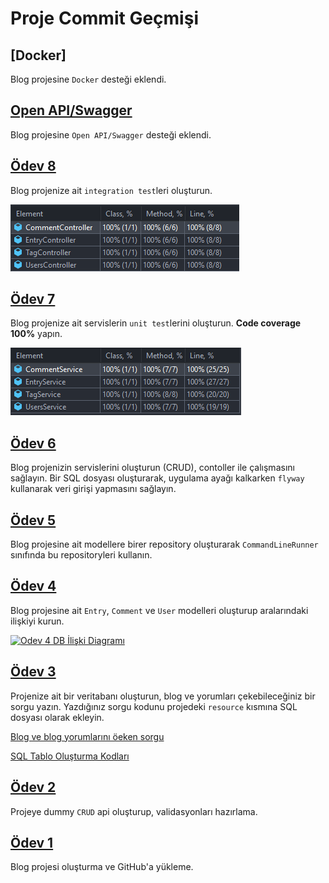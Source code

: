 # Proje Commit Geçmişi

## [Docker]

Blog projesine `Docker` desteği eklendi.

## [Open API/Swagger](https://github.com/Folksdev-camp/folksdev-aoserdardemirkol/commit/c72ff559c481bd27ba92ca1dad9122f83517e138)

Blog projesine `Open API/Swagger` desteği eklendi.

## [Ödev 8](https://github.com/Folksdev-camp/folksdev-aoserdardemirkol/commit/e3a4be4f42e6f2299fce5523be05c543b4d029a6)

Blog projenize ait `integration test`leri oluşturun.

[![](./img/Integration%20Test.png "FolksDev & Kod Gemisi")](https://github.com/aoserdardemirkol/)

## [Ödev 7](https://github.com/Folksdev-camp/folksdev-aoserdardemirkol/commit/653da1ce2c0a44c16497579a86838ba7fdebeed8)

Blog projenize ait servislerin `unit test`lerini oluşturun. **Code coverage 100%** yapın.

[![](./img/JUnit%20Test.png "FolksDev & Kod Gemisi")](https://github.com/aoserdardemirkol/)

## [Ödev 6](https://github.com/Folksdev-camp/folksdev-aoserdardemirkol/commit/5e28fd9c04b26a9ad1f426627156d173fa4694fb)

Blog projenizin servislerini oluşturun (CRUD), contoller ile çalışmasını sağlayın. Bir SQL dosyası oluşturarak, uygulama
ayağı kalkarken `flyway` kullanarak veri girişi yapmasını sağlayın.

## [Ödev 5](https://github.com/Folksdev-camp/folksdev-aoserdardemirkol/commit/5e2569654cc36a518e7e12748665a4f75f7c1743)

Blog projesine ait modellere birer repository oluşturarak `CommandLineRunner` sınıfında bu repositoryleri kullanın.

## [Ödev 4](https://github.com/Folksdev-camp/folksdev-aoserdardemirkol/commit/c2238f3219a9e3b2824006ad7534268072f65652)

Blog projesine ait `Entry`, `Comment` ve `User` modelleri oluşturup aralarındaki ilişkiyi kurun.

[![](./img/odev-4.png "Odev 4 DB İlişki Diagramı")](https://github.com/ugurcandede/)

## [Ödev 3](https://github.com/Folksdev-camp/folksdev-aoserdardemirkol/commit/7ab529f3ef4fe0c3b5c27c857994ca9d6d0f9d27)

Projenize ait bir veritabanı oluşturun, blog ve yorumları çekebileceğiniz bir sorgu yazın. Yazdığınız sorgu kodunu
projedeki `resource` kısmına SQL dosyası olarak ekleyin.

[Blog ve blog yorumlarını öeken sorgu](https://github.com/Folksdev-camp/folksdev-aoserdardemirkol/blob/main/src/main/resources/odev3_dbDump.sql)

[SQL Tablo Oluşturma Kodları](https://github.com/Folksdev-camp/folksdev-aoserdardemirkol/blob/main/src/main/resources/blogDump.sql)

## [Ödev 2](https://github.com/Folksdev-camp/folksdev-aoserdardemirkol/commit/639b5e3aa374d7718c66ca9a464919d07cec62d1)

Projeye dummy `CRUD` api oluşturup, validasyonları hazırlama.

## [Ödev 1](https://github.com/Folksdev-camp/folksdev-aoserdardemirkol/commit/50b139c1abc1ab1fb89f9c36ee723ae63785118b)

Blog projesi oluşturma ve GitHub'a yükleme.
